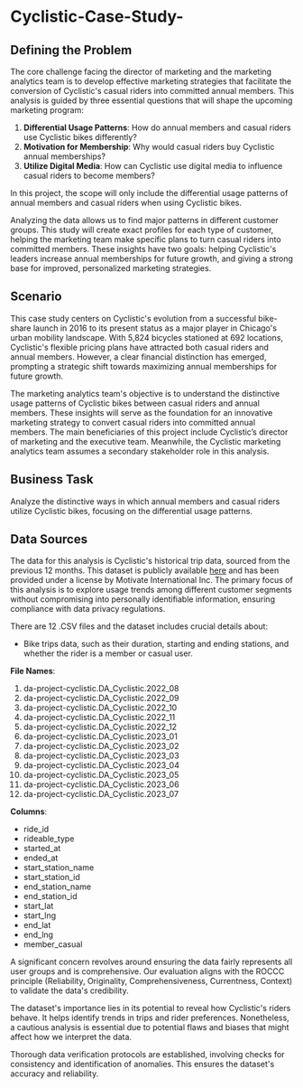 # Cyclistic-Case-Study-
## Defining the Problem

The core challenge facing the director of marketing and the marketing analytics team is to develop effective marketing strategies that facilitate the conversion of Cyclistic's casual riders into committed annual members. This analysis is guided by three essential questions that will shape the upcoming marketing program:

1. **Differential Usage Patterns**: How do annual members and casual riders use Cyclistic bikes differently?
2. **Motivation for Membership**: Why would casual riders buy Cyclistic annual memberships?
3. **Utilize Digital Media**: How can Cyclistic use digital media to influence casual riders to become members?

In this project, the scope will only include the differential usage patterns of annual members and casual riders when using Cyclistic bikes.

Analyzing the data allows us to find major patterns in different customer groups. This study will create exact profiles for each type of customer, helping the marketing team make specific plans to turn casual riders into committed members. These insights have two goals: helping Cyclistic's leaders increase annual memberships for future growth, and giving a strong base for improved, personalized marketing strategies.

## Scenario

This case study centers on Cyclistic's evolution from a successful bike-share launch in 2016 to its present status as a major player in Chicago's urban mobility landscape. With 5,824 bicycles stationed at 692 locations, Cyclistic's flexible pricing plans have attracted both casual riders and annual members. However, a clear financial distinction has emerged, prompting a strategic shift towards maximizing annual memberships for future growth.

The marketing analytics team's objective is to understand the distinctive usage patterns of Cyclistic bikes between casual riders and annual members. These insights will serve as the foundation for an innovative marketing strategy to convert casual riders into committed annual members. The main beneficiaries of this project include Cyclistic’s director of marketing and the executive team. Meanwhile, the Cyclistic marketing analytics team assumes a secondary stakeholder role in this analysis.

## Business Task

Analyze the distinctive ways in which annual members and casual riders utilize Cyclistic bikes, focusing on the differential usage patterns.

## Data Sources

The data for this analysis is Cyclistic's historical trip data, sourced from the previous 12 months. This dataset is publicly available [here](#link-to-dataset) and has been provided under a license by Motivate International Inc. The primary focus of this analysis is to explore usage trends among different customer segments without compromising into personally identifiable information, ensuring compliance with data privacy regulations.

There are 12 .CSV files and the dataset includes crucial details about:
- Bike trips data, such as their duration, starting and ending stations, and whether the rider is a member or casual user.

**File Names**:
1. da-project-cyclistic.DA_Cyclistic.2022_08
2. da-project-cyclistic.DA_Cyclistic.2022_09
3. da-project-cyclistic.DA_Cyclistic.2022_10
4. da-project-cyclistic.DA_Cyclistic.2022_11
5. da-project-cyclistic.DA_Cyclistic.2022_12
6. da-project-cyclistic.DA_Cyclistic.2023_01
7. da-project-cyclistic.DA_Cyclistic.2023_02
8. da-project-cyclistic.DA_Cyclistic.2023_03
9. da-project-cyclistic.DA_Cyclistic.2023_04
10. da-project-cyclistic.DA_Cyclistic.2023_05
11. da-project-cyclistic.DA_Cyclistic.2023_06
12. da-project-cyclistic.DA_Cyclistic.2023_07

**Columns**:
- ride_id
- rideable_type
- started_at
- ended_at
- start_station_name
- start_station_id
- end_station_name
- end_station_id
- start_lat
- start_lng
- end_lat
- end_lng
- member_casual

A significant concern revolves around ensuring the data fairly represents all user groups and is comprehensive. Our evaluation aligns with the ROCCC principle (Reliability, Originality, Comprehensiveness, Currentness, Context) to validate the data's credibility.

The dataset's importance lies in its potential to reveal how Cyclistic's riders behave. It helps identify trends in trips and rider preferences. Nonetheless, a cautious analysis is essential due to potential flaws and biases that might affect how we interpret the data.

Thorough data verification protocols are established, involving checks for consistency and identification of anomalies. This ensures the dataset's accuracy and reliability.
